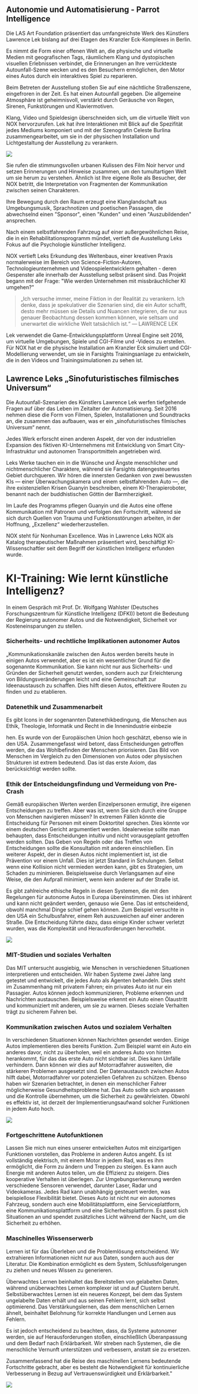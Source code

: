 ## Autonomie und Automatisierung - Parrot Intelligence

Die LAS Art Foundation präsentiert das umfangreichste Werk des Künstlers
Lawrence Lek bislang auf drei Etagen des Kranzler Eck-Komplexes in Berlin.

Es nimmt die Form einer offenen Welt an, die physische und virtuelle Medien mit
geografischen Tags, räumlichem Klang und dystopischen visuellen Erlebnissen
verbindet, die Erinnerungen an Ihre verrückteste Autounfall-Szene wecken und es
den Besuchern ermöglichen, den Motor eines Autos durch ein interaktives Spiel zu
reparieren.

Beim Betreten der Ausstellung stoßen Sie auf eine nächtliche Straßenszene,
eingefroren in der Zeit. Es hat einen Autounfall gegeben. Die allgemeine
Atmosphäre ist geheimnisvoll, verstärkt durch Geräusche von Regen, Sirenen,
Funkstörungen und Klaviermotiven.

Klang, Video und Spieldesign überschneiden sich, um die virtuelle Welt von NOX
hervorzurufen. Lek hat ihre Interaktionen mit Blick auf die Spezifität jedes
Mediums komponiert und mit der Szenografin Celeste Burlina zusammengearbeitet,
um sie in der physischen Installation und Lichtgestaltung der Ausstellung zu
verankern.

![](https://images.prismic.io/syntia/68919927-7544-4644-8cdb-14d5d992b35b_20231208_001301-COLLAGE.jpg?auto=compress,format)

Sie rufen die stimmungsvollen urbanen Kulissen des Film Noir hervor und setzen
Erinnerungen und Hinweise zusammen, um den tumultartigen Welt um sie herum zu
verstehen. Ähnlich ist Ihre eigene Rolle als Besucher, der NOX betritt, die
Interpretation von Fragmenten der Kommunikation zwischen seinen Charakteren.

Ihre Bewegung durch den Raum erzeugt eine Klanglandschaft aus Umgebungsmusik,
Sprachnotizen und poetischen Passagen, die abwechselnd einen "Sponsor", einen
"Kunden" und einen "Auszubildenden" ansprechen.

Nach einem selbstfahrenden Fahrzeug auf einer außergewöhnlichen Reise, die in
ein Rehabilitationsprogramm mündet, vertieft die Ausstellung Leks Fokus auf die
Psychologie künstlicher Intelligenz.

NOX vertieft Leks Erkundung des Weltenbaus, einer kreativen Praxis normalerweise
im Bereich von Science-Fiction-Autoren, Technologieunternehmen und
Videospielentwicklern gehalten - deren Gespenster alle innerhalb der Ausstellung
selbst präsent sind. Das Projekt begann mit der Frage: "Wie werden Unternehmen
mit missbräuchlicher KI umgehen?"

> „Ich versuche immer, meine Fiktion in der Realität zu verankern. Ich denke,
> dass je spekulativer die Szenarien sind, die ein Autor schafft, desto mehr
> müssen sie Details und Nuancen integrieren, die nur aus genauer Beobachtung
> dessen kommen können, wie seltsam und unerwartet die wirkliche Welt
> tatsächlich ist.“ — LAWRENCE LEK

Lek verwendet die Game-Entwicklungsplattform Unreal Engine seit 2016, um
virtuelle Umgebungen, Spiele und CGI-Filme und -Videos zu erstellen. Für NOX hat
er die physische Installation am Kranzler Eck simuliert und CGI-Modellierung
verwendet, um sie in Farsights Trainingsanlage zu entwickeln, die in den Videos
und Trainingsimulationen zu sehen ist.

## Lawrence Leks „Sinofuturistisches filmisches Universum“

Die Autounfall-Szenarien des Künstlers Lawrence Lek werfen tiefgehende Fragen
auf über das Leben im Zeitalter der Automatisierung. Seit 2016 nehmen diese die
Form von Filmen, Spielen, Installationen und Soundtracks an, die zusammen das
aufbauen, was er ein „sinofuturistisches filmisches Universum“ nennt.

Jedes Werk erforscht einen anderen Aspekt, der von der industriellen Expansion
des fiktiven KI-Unternehmens mit Entwicklung von Smart City-Infrastruktur und
autonomen Transportmitteln angetrieben wird.

Leks Werke tauchen ein in die Wünsche und Ängste menschlicher und
nichtmenschlicher Charaktere, während sie Farsights datengesteuertes Gebiet
durchqueren. Wir hören die innersten Gedanken von zwei bewussten KIs — einer
Überwachungskamera und einem selbstfahrenden Auto —, die ihre existenziellen
Krisen Guanyin beschreiben, einem KI-Therapieroboter, benannt nach der
buddhistischen Göttin der Barmherzigkeit.

Im Laufe des Programms pflegen Guanyin und die Autos eine offene Kommunikation
mit Patronen und verfolgen den Fortschritt, während sie sich durch Quellen von
Trauma und Funktionsstörungen arbeiten, in der Hoffnung, „Exzellenz“
wiederherzustellen.

NOX steht für Nonhuman Excellence. Was in Lawrence Leks NOX als Katalog
therapeutischer Maßnahmen präsentiert wird, beschäftigt KI-Wissenschaftler seit
dem Begriff der künstlichen Intelligenz erfunden wurde.

# KI-Training: Wie lernt künstliche Intelligenz?

In einem Gespräch mit Prof. Dr. Wolfgang Wahlster (Deutsches Forschungszentrum
für Künstliche Intelligenz (DFKI)) betont die Bedeutung der Regierung autonomer
Autos und die Notwendigkeit, Sicherheit vor Kosteneinsparungen zu stellen.

### Sicherheits- und rechtliche Implikationen autonomer Autos

„Kommunikationskanäle zwischen den Autos werden bereits heute in einigen Autos
verwendet, aber es ist ein wesentlicher Grund für die sogenannte Kommunikation.
Sie kann nicht nur aus Sicherheits- und Gründen der Sicherheit genutzt werden,
sondern auch zur Erleichterung von Bildungsveränderungen leicht und eine
Gemeinschaft zur Ideenaustausch zu schaffen. Dies hilft diesen Autos,
effektivere Routen zu finden und zu etablieren.

### Datenethik und Zusammenarbeit

Es gibt Icons in der sogenannten Datenethikbedingung, die Menschen aus Ethik,
Theologie, Informatik und Recht in die Innenindustrie einbezie

hen. Es wurde von der Europäischen Union hoch geschätzt, ebenso wie in den USA.
Zusammengefasst wird betont, dass Entscheidungen getroffen werden, die das
Wohlbefinden der Menschen priorisieren. Das Bild von Menschen im Vergleich zu
den Dimensionen von Autos oder physischen Strukturen ist extrem bedeutend. Das
ist das erste Axiom, das berücksichtigt werden sollte.

### Ethik der Entscheidungsfindung und Vermeidung von Pre-Crash

Gemäß europäischen Werten werden Einzelpersonen ermutigt, ihre eigenen
Entscheidungen zu treffen. Aber was ist, wenn Sie sich durch eine Gruppe von
Menschen navigieren müssen? In extremen Fällen könnte die Entscheidung für
Personen mit einem Doktortitel sprechen. Dies könnte vor einem deutschen Gericht
argumentiert werden. Idealerweise sollte man behaupten, dass Entscheidungen
intuitiv und nicht vorausgeplant getroffen werden sollten. Das Geben von Regeln
oder das Treffen von Entscheidungen sollte die Konsultation mit anderen
einschließen. Ein weiterer Aspekt, der in diesen Autos nicht implementiert ist,
ist die Prävention vor einem Unfall. Dies ist jetzt Standard in Schulungen.
Selbst wenn eine Kollision nicht vermieden werden kann, gibt es Strategien, um
Schaden zu minimieren. Beispielsweise durch Verlangsamen auf eine Weise, die den
Aufprall minimiert, wenn kein anderer auf der Straße ist.

Es gibt zahlreiche ethische Regeln in diesen Systemen, die mit den Regelungen
für autonome Autos in Europa übereinstimmen. Dies ist inhärent und kann nicht
geändert werden, genauso wie Gene. Das ist entscheidend, obwohl manchmal Dinge
schief gehen können. Zum Beispiel versuchte in den USA ein Schulbusfahrer, einem
Reh auszuweichen auf einer anderen Straße. Die Entscheidung führte dazu, dass
einige Kinder schwer verletzt wurden, was die Komplexität und Herausforderungen
hervorhebt.

![](https://images.prismic.io/syntia/1f54050f-6fdb-4d17-9af1-6a61677f8c66_20231208_001526-COLLAGE.jpg?auto=compress,format)

### MIT-Studien und soziales Verhalten

Das MIT untersucht ausgiebig, wie Menschen in verschiedenen Situationen
interpretieren und entscheiden. Wir haben Systeme zwei Jahre lang getestet und
entwickelt, die jedes Auto als Agenten behandeln. Dies steht im Zusammenhang mit
privatem Fahren; ein privates Auto ist nur ein Passagier. Autos können jedoch
kommunizieren, Probleme erkennen und Nachrichten austauschen. Beispielsweise
erkennt ein Auto einen Ölaustritt und kommuniziert mit anderen, um sie zu
warnen. Dieses soziale Verhalten trägt zu sicherem Fahren bei.

### Kommunikation zwischen Autos und sozialem Verhalten

In verschiedenen Situationen können Nachrichten gesendet werden. Einige Autos
implementieren dies bereits Funktion. Zum Beispiel warnt ein Auto ein anderes
davor, nicht zu überholen, weil ein anderes Auto von hinten herankommt, für das
das erste Auto nicht sichtbar ist. Dies kann Unfälle verhindern. Dann können wir
dies auf Motorradfahrer ausweiten, die stärkeren Problemen ausgesetzt sind. Der
Datenaustausch zwischen Autos hilft dabei, Motorradfahrer vor potenziellen
Gefahren zu schützen. Ebenso haben wir Szenarien betrachtet, in denen ein
menschlicher Fahrer möglicherweise Gesundheitsprobleme hat. Das Auto sollte sich
anpassen und die Kontrolle übernehmen, um die Sicherheit zu gewährleisten.
Obwohl es effektiv ist, ist derzeit der Implementierungsaufwand solcher
Funktionen in jedem Auto hoch.

![](https://images.prismic.io/syntia/d2e82229-8a03-4534-a585-379e1f9cd086_20231208_001636-COLLAGE.jpg?auto=compress,format)

### Fortgeschrittene Autofunktionen

Lassen Sie mich nun eines unserer entwickelten Autos mit einzigartigen
Funktionen vorstellen, das Probleme in anderen Autos angeht. Es ist vollständig
elektrisch, mit einem Motor in jedem Rad, was es ihm ermöglicht, die Form zu
ändern und Treppen zu steigen. Es kann auch Energie mit anderen Autos teilen, um
die Effizienz zu steigern. Dies kooperative Verhalten ist überlegen. Zur
Umgebungserkennung werden verschiedene Sensoren verwendet, darunter Laser, Radar
und Videokameras. Jedes Rad kann unabhängig gesteuert werden, was beispiellose
Flexibilität bietet. Dieses Auto ist nicht nur ein autonomes Fahrzeug, sondern
auch eine Mobilitätsplattform, eine Serviceplattform, eine
Kommunikationsplattform und eine Sicherheitsplattform. Es passt sich Situationen
an und spendet zusätzliches Licht während der Nacht, um die Sicherheit zu
erhöhen.

### Maschinelles Wissenserwerb

Lernen ist für das Überleben und die Problemlösung entscheidend. Wir extrahieren
Informationen nicht nur aus Daten, sondern auch aus der Literatur. Die
Kombination ermöglicht es dem System, Schlussfolgerungen zu ziehen und neues
Wissen zu generieren.

Überwachtes Lernen beinhaltet das Bereitstellen von gelabelten Daten, während
unüberwachtes Lernen komplexer ist und auf Clustern beruht. Selbstüberwachtes
Lernen ist ein neueres Konzept, bei dem das System ungelabelte Daten erhält und
aus seinen Fehlern lernt, sich selbst optimierend. Das Verstärkungslernen, das
dem menschlichen Lernen ähnelt, beinhaltet Belohnung für korrekte Handlungen und
Lernen aus Fehlern.

Es ist jedoch entscheidend zu beachten, dass, da Systeme autonomer werden, sie
auf Herausforderungen stoßen, einschließlich Überanpassung und dem Bedarf nach
Erklärbarkeit. Wir streben nach Systemen, die die menschliche Vernunft
unterstützen und verbessern, anstatt sie zu ersetzen.

Zusammenfassend hat die Reise des maschinellen Lernens bedeutende Fortschritte
gebracht, aber es besteht die Notwendigkeit für kontinuierliche Verbesserung in
Bezug auf Vertrauenswürdigkeit und Erklärbarkeit."

![](https://images.prismic.io/syntia/77729fe3-921f-4354-98ef-dda874849f9c_20231208_001335-COLLAGE.jpg?auto=compress,format)
